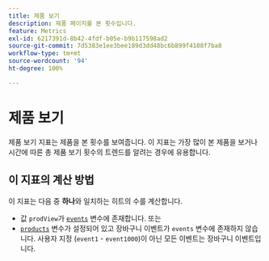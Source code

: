```yaml
---
title: 제품 보기
description: 제품 페이지를 본 횟수입니다.
feature: Metrics
exl-id: 6217391d-8b42-4fdf-b05e-b9b117598ad2
source-git-commit: 7d5383e1ee3bee189d3dd48bc6b899f4108f7ba8
workflow-type: tm+mt
source-wordcount: '94'
ht-degree: 100%

---
```


# 제품 보기

제품 보기 지표는 제품을 본 횟수를 보여줍니다. 이 지표는 가장 많이 본 제품을 보거나 시간에 따른 총 제품 보기 횟수의 트렌드를 알려는 경우에 유용합니다.

## 이 지표의 계산 방법

이 지표는 다음 중 **하나**&#x200B;와 일치하는 히트의 수를 계산합니다.

* 값 `prodView`가 [`events`](/help/implement/vars/page-vars/events/events-overview.md) 변수에 존재합니다. 또는
* [`products`](/help/implement/vars/page-vars/products.md) 변수가 설정되어 있고 장바구니 이벤트가 `events` 변수에 존재하지 않습니다. 사용자 지정 (`event1` - `event1000`)이 아닌 모든 이벤트는 장바구니 이벤트입니다.
